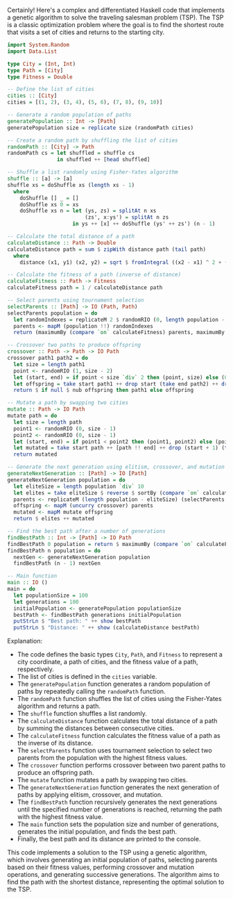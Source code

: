 Certainly! Here's a complex and differentiated Haskell code that implements a genetic algorithm to solve the traveling salesman problem (TSP). The TSP is a classic optimization problem where the goal is to find the shortest route that visits a set of cities and returns to the starting city.

```haskell
import System.Random
import Data.List

type City = (Int, Int)
type Path = [City]
type Fitness = Double

-- Define the list of cities
cities :: [City]
cities = [(1, 2), (3, 4), (5, 6), (7, 8), (9, 10)]

-- Generate a random population of paths
generatePopulation :: Int -> [Path]
generatePopulation size = replicate size (randomPath cities)

-- Create a random path by shuffling the list of cities
randomPath :: [City] -> Path
randomPath cs = let shuffled = shuffle cs
                in shuffled ++ [head shuffled]

-- Shuffle a list randomly using Fisher-Yates algorithm
shuffle :: [a] -> [a]
shuffle xs = doShuffle xs (length xs - 1)
  where
    doShuffle [] _ = []
    doShuffle xs 0 = xs
    doShuffle xs n = let (ys, zs) = splitAt n xs
                         (zs', x:ys') = splitAt n zs
                     in ys ++ [x] ++ doShuffle (ys' ++ zs') (n - 1)

-- Calculate the total distance of a path
calculateDistance :: Path -> Double
calculateDistance path = sum $ zipWith distance path (tail path)
  where
    distance (x1, y1) (x2, y2) = sqrt $ fromIntegral ((x2 - x1) ^ 2 + (y2 - y1) ^ 2)

-- Calculate the fitness of a path (inverse of distance)
calculateFitness :: Path -> Fitness
calculateFitness path = 1 / calculateDistance path

-- Select parents using tournament selection
selectParents :: [Path] -> IO (Path, Path)
selectParents population = do
  let randomIndexes = replicateM 2 $ randomRIO (0, length population - 1)
  parents <- mapM (population !!) randomIndexes
  return (maximumBy (compare `on` calculateFitness) parents, maximumBy (compare `on` calculateFitness) parents)

-- Crossover two paths to produce offspring
crossover :: Path -> Path -> IO Path
crossover path1 path2 = do
  let size = length path1
  point <- randomRIO (1, size - 2)
  let (start, end) = if point < size `div` 2 then (point, size) else (0, point)
  let offspring = take start path1 ++ drop start (take end path2) ++ drop end path1
  return $ if null $ nub offspring then path1 else offspring

-- Mutate a path by swapping two cities
mutate :: Path -> IO Path
mutate path = do
  let size = length path
  point1 <- randomRIO (0, size - 1)
  point2 <- randomRIO (0, size - 1)
  let (start, end) = if point1 < point2 then (point1, point2) else (point2, point1)
  let mutated = take start path ++ [path !! end] ++ drop (start + 1) (take end path) ++ [path !! start] ++ drop (end + 1) path
  return mutated

-- Generate the next generation using elitism, crossover, and mutation
generateNextGeneration :: [Path] -> IO [Path]
generateNextGeneration population = do
  let eliteSize = length population `div` 10
  let elites = take eliteSize $ reverse $ sortBy (compare `on` calculateFitness) population
  parents <- replicateM (length population - eliteSize) (selectParents population)
  offspring <- mapM (uncurry crossover) parents
  mutated <- mapM mutate offspring
  return $ elites ++ mutated

-- Find the best path after a number of generations
findBestPath :: Int -> [Path] -> IO Path
findBestPath 0 population = return $ maximumBy (compare `on` calculateFitness) population
findBestPath n population = do
  nextGen <- generateNextGeneration population
  findBestPath (n - 1) nextGen

-- Main function
main :: IO ()
main = do
  let populationSize = 100
  let generations = 100
  initialPopulation <- generatePopulation populationSize
  bestPath <- findBestPath generations initialPopulation
  putStrLn $ "Best path: " ++ show bestPath
  putStrLn $ "Distance: " ++ show (calculateDistance bestPath)
```

Explanation:
- The code defines the basic types `City`, `Path`, and `Fitness` to represent a city coordinate, a path of cities, and the fitness value of a path, respectively.
- The list of cities is defined in the `cities` variable.
- The `generatePopulation` function generates a random population of paths by repeatedly calling the `randomPath` function.
- The `randomPath` function shuffles the list of cities using the Fisher-Yates algorithm and returns a path.
- The `shuffle` function shuffles a list randomly.
- The `calculateDistance` function calculates the total distance of a path by summing the distances between consecutive cities.
- The `calculateFitness` function calculates the fitness value of a path as the inverse of its distance.
- The `selectParents` function uses tournament selection to select two parents from the population with the highest fitness values.
- The `crossover` function performs crossover between two parent paths to produce an offspring path.
- The `mutate` function mutates a path by swapping two cities.
- The `generateNextGeneration` function generates the next generation of paths by applying elitism, crossover, and mutation.
- The `findBestPath` function recursively generates the next generations until the specified number of generations is reached, returning the path with the highest fitness value.
- The `main` function sets the population size and number of generations, generates the initial population, and finds the best path.
- Finally, the best path and its distance are printed to the console.

This code implements a solution to the TSP using a genetic algorithm, which involves generating an initial population of paths, selecting parents based on their fitness values, performing crossover and mutation operations, and generating successive generations. The algorithm aims to find the path with the shortest distance, representing the optimal solution to the TSP.